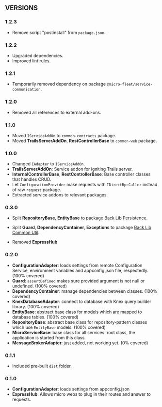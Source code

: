 
## VERSIONS

### 1.2.3
- Remove script "postinstall" from `package.json`.

### 1.2.2
- Upgraded dependencies.
- Improved lint rules.

### 1.2.1
- Temporarily removed dependency on package `@micro-fleet/service-communication`.

### 1.2.0
- Removed all references to external add-ons.

### 1.1.0
- Moved `IServiceAddOn` to `common-contracts` package.
- Moved **TrailsServerAddOn**, **RestControllerBase** to `common-web` package.

### 1.0.0
- Changed `IAdapter` to `IServiceAddOn`.
- **TrailsServerAddOn**: Service addon for igniting Trails server.
- **InternalControllerBase**, **RestControllerBase**: Base controller classes that handles CRUD.
- Let `ConfigurationProvider` make requests with `IDirectRpcCaller` instead of raw `request` package.
- Extracted service addons to relevant packages.

### 0.3.0
- Split **RepositoryBase**, **EntityBase** to package [Back Lib Persistence](https://bitbucket.org/gennovahall/back-lib-persistence).

- Split **Guard**, **DependencyContainer**, **Exceptions** to package [Back Lib Common Util](https://bitbucket.org/gennovahall/back-lib-common-util).

- Removed **ExpressHub**

### 0.2.0
- **ConfigurationAdapter**: loads settings from remote Configuration Service, environment variables and appconfig.json file, respectedly. (100% covered)
- **Guard**: `assertDefined` makes sure provided argument is not null or undefined. (100% covered)
- **DependencyContainer**: manage dependencies between classes. (100% covered)
- **KnexDatabaseAdapter**: connect to database with Knex query builder library. (100% covered)
- **EntityBase**: abstract base class for models which are mapped to database tables. (100% covered)
- **RepositoryBase**: abstract base class for repository-pattern classes which use `EntityBase` models. (100% covered)
- **MicroServiceBase**: base class for all services' root class, the application is started from this class.
- **MessageBrokerAdapter**: just added, not working yet. (0% covered)

### 0.1.1
- Included pre-built `dist` folder.

### 0.1.0
- **ConfigurationAdapter**: loads settings from appconfig.json
- **ExpressHub**: Allows micro webs to plug in their routes and answer to requests.